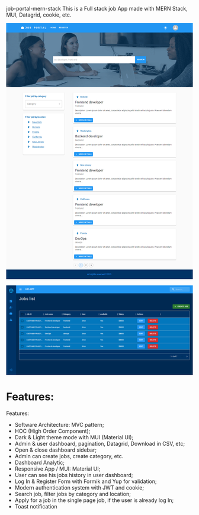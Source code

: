 job-portal-mern-stack
This is a Full stack job App made with MERN Stack, MUI, Datagrid, cookie, etc.

![My Image](bonus/frontend/src/images/jobportaledit.png)

![My Image](bonus/frontend/src/images/dashboardjob.png)



# Features:
Features:
- Software Architecture: MVC pattern;
- HOC (High Order Component);
- Dark & Light theme mode with MUI (Material UI);
- Admin & user dashboard, pagination, Datagrid, Download in CSV, etc;
- Open & close dashboard sidebar;
- Admin can create jobs, create category, etc.
- Dashboard Analytic;
- Responsive App / MUI: Material UI;
- User can see his jobs history in user dashboard;
- Log In & Register Form with Formik and Yup for validation;
- Modern authentication system with JWT and cookie;
- Search job, filter jobs by category and location;
- Apply for a job in the single page job, if the user is already log In;
- Toast notification
 
